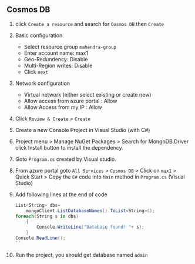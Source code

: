 ## Cosmos DB 
1. click `Create a resource` and search for `Cosmos DB` then `Create`
2. Basic configuration
    - Select resource group `mahendra-group`
    - Enter account name: max1
    - Geo-Redundency: Disable
    - Multi-Region writes: Disable
    - Click `next`

3.  Network configuration

    - Virtual network (either select existing or create new)
    - Allow access from azure portal : Allow
    - Allow Access from my IP   :       Allow

4.  Click `Review & Create` > `Create`
5.  Create a new Console Project in Visual Studio (with C#)
6.  Project menu > Manage NuGet Packages > Search for MongoDB.Driver 
     click Install button to install the dependency.
7.  Goto `Program.cs` created by Visual studio.
8.  From azure portal goto `All Services` > `Cosmos DB` > Click on 
    `max1` > Quick Start > Copy the `C#` code into `Main` method in `Program.cs` (Visual Studio)
9.  Add following lines at the end of code
    ```cs
    List<String> dbs= 
        mongoClient.ListDatabaseNames().ToList<String>();
    foreach(String s in dbs)
        {
            Console.WriteLine("Database found! "+ s);
        }
    Console.ReadLine();
    ``
10. Run the project, you should get database named `admin`